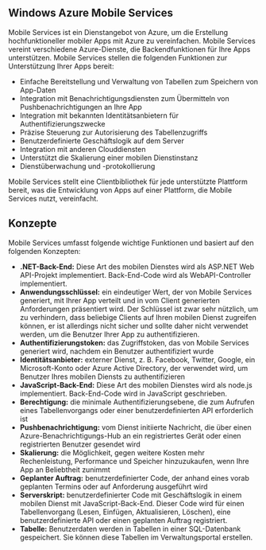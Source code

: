 ﻿## <a name="what-is"></a>Windows Azure Mobile Services

Mobile Services ist ein Dienstangebot von Azure, um die Erstellung hochfunktioneller mobiler Apps mit Azure zu vereinfachen. Mobile Services vereint verschiedene Azure-Dienste, die Backendfunktionen für Ihre Apps unterstützen. Mobile Services stellen die folgenden Funktionen zur Unterstützung Ihrer Apps bereit: 

+ Einfache Bereitstellung und Verwaltung von Tabellen zum Speichern von App-Daten 
+ Integration mit Benachrichtigungsdiensten zum Übermitteln von Pushbenachrichtigungen an Ihre App
+ Integration mit bekannten Identitätsanbietern für Authentifizierungszwecke
+ Präzise Steuerung zur Autorisierung des Tabellenzugriffs
+ Benutzerdefinierte Geschäftslogik auf dem Server
+ Integration mit anderen Clouddiensten
+ Unterstützt die Skalierung einer mobilen Dienstinstanz
+ Dienstüberwachung und -protokollierung

Mobile Services stellt eine Clientbibliothek für jede unterstützte Plattform bereit, was die Entwicklung von Apps auf einer Plattform, die Mobile Services nutzt, vereinfacht.

## <a name="concepts"> </a>Konzepte

Mobile Services umfasst folgende wichtige Funktionen und basiert auf den folgenden Konzepten:

<!--![1][1]-->

+ **.NET-Back-End:** Diese Art des mobilen Dienstes wird als ASP.NET Web API-Projekt implementiert. Back-End-Code wird als WebAPI-Controller implementiert.
+ **Anwendungsschlüssel:** ein eindeutiger Wert, der von Mobile Services generiert, mit Ihrer App verteilt und in vom Client generierten Anforderungen präsentiert wird. Der Schlüssel ist zwar sehr nützlich, um zu verhindern, dass beliebige Clients auf Ihren mobilen Dienst zugreifen können, er ist allerdings nicht sicher und sollte daher nicht verwendet werden, um die Benutzer Ihrer App zu authentifizieren.    
+ **Authentifizierungstoken:** das Zugriffstoken, das von Mobile Services generiert wird, nachdem ein Benutzer authentifiziert wurde
+ **Identitätsanbieter:** externer Dienst, z. B. Facebook, Twitter, Google, ein Microsoft-Konto oder Azure Active Directory, der verwendet wird, um Benutzer Ihres mobilen Diensts zu authentifizieren
+ **JavaScript-Back-End:** Diese Art des mobilen Dienstes wird als node.js implementiert. Back-End-Code wird in JavaScript geschrieben.
+ **Berechtigung:** die minimale Authentifizierungsebene, die zum Aufrufen eines Tabellenvorgangs oder einer benutzerdefinierten API erforderlich ist
+ **Pushbenachrichtigung:** vom Dienst initiierte Nachricht, die über einen Azure-Benachrichtigungs-Hub an ein registriertes Gerät oder einen registrierten Benutzer gesendet wird
+ **Skalierung:** die Möglichkeit, gegen weitere Kosten mehr Rechenleistung, Performance und Speicher hinzuzukaufen, wenn Ihre App an Beliebtheit zunimmt
+ **Geplanter Auftrag:** benutzerdefinierter Code, der anhand eines vorab geplanten Termins oder auf Anforderung ausgeführt wird
+ **Serverskript:** benutzerdefinierter Code mit Geschäftslogik in einem mobilen Dienst mit JavaScript-Back-End. Dieser Code wird für einen Tabellenvorgang (Lesen, Einfügen, Aktualisieren, Löschen), eine benutzerdefinierte API oder einen geplanten Auftrag registriert.
+ **Tabelle:** Benutzerdaten werden in Tabellen in einer SQL-Datenbank gespeichert. Sie können diese Tabellen im Verwaltungsportal erstellen.


<!-- Images. -->


  

<!--HONumber=42-->
